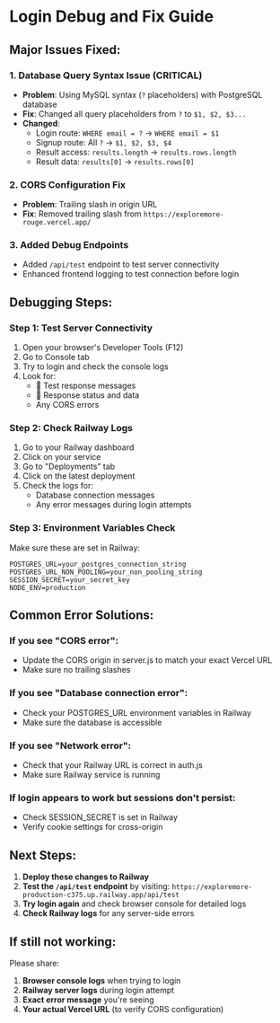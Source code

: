 # Login Debug and Fix Guide

## Major Issues Fixed:

### 1. **Database Query Syntax Issue (CRITICAL)**

- **Problem**: Using MySQL syntax (`?` placeholders) with PostgreSQL database
- **Fix**: Changed all query placeholders from `?` to `$1, $2, $3...`
- **Changed**:
  - Login route: `WHERE email = ?` → `WHERE email = $1`
  - Signup route: All `?` → `$1, $2, $3, $4`
  - Result access: `results.length` → `results.rows.length`
  - Result data: `results[0]` → `results.rows[0]`

### 2. **CORS Configuration Fix**

- **Problem**: Trailing slash in origin URL
- **Fix**: Removed trailing slash from `https://exploremore-rouge.vercel.app/`

### 3. **Added Debug Endpoints**

- Added `/api/test` endpoint to test server connectivity
- Enhanced frontend logging to test connection before login

## Debugging Steps:

### Step 1: Test Server Connectivity

1. Open your browser's Developer Tools (F12)
2. Go to Console tab
3. Try to login and check the console logs
4. Look for:
   - 🧪 Test response messages
   - 📡 Response status and data
   - Any CORS errors

### Step 2: Check Railway Logs

1. Go to your Railway dashboard
2. Click on your service
3. Go to "Deployments" tab
4. Click on the latest deployment
5. Check the logs for:
   - Database connection messages
   - Any error messages during login attempts

### Step 3: Environment Variables Check

Make sure these are set in Railway:

```
POSTGRES_URL=your_postgres_connection_string
POSTGRES_URL_NON_POOLING=your_non_pooling_string
SESSION_SECRET=your_secret_key
NODE_ENV=production
```

## Common Error Solutions:

### If you see "CORS error":

- Update the CORS origin in server.js to match your exact Vercel URL
- Make sure no trailing slashes

### If you see "Database connection error":

- Check your POSTGRES_URL environment variables in Railway
- Make sure the database is accessible

### If you see "Network error":

- Check that your Railway URL is correct in auth.js
- Make sure Railway service is running

### If login appears to work but sessions don't persist:

- Check SESSION_SECRET is set in Railway
- Verify cookie settings for cross-origin

## Next Steps:

1. **Deploy these changes to Railway**
2. **Test the `/api/test` endpoint** by visiting: `https://exploremore-production-c375.up.railway.app/api/test`
3. **Try login again** and check browser console for detailed logs
4. **Check Railway logs** for any server-side errors

## If still not working:

Please share:

1. **Browser console logs** when trying to login
2. **Railway server logs** during login attempt
3. **Exact error message** you're seeing
4. **Your actual Vercel URL** (to verify CORS configuration)
